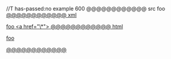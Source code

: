 //T has-passed:no
example 600
@@@@@@@@@@@@ src
foo <a href="\*">
@@@@@@@@@@@@ xml
<?xml version="1.0" encoding="UTF-8"?>
<!DOCTYPE document SYSTEM "CommonMark.dtd">
<document xmlns="http://commonmark.org/xml/1.0">
  <paragraph>
    <text>foo </text>
    <html_inline>&lt;a href=&quot;\*&quot;&gt;</html_inline>
  </paragraph>
</document>
@@@@@@@@@@@@ html
<p>foo <a href="\*"></p>
@@@@@@@@@@@@
